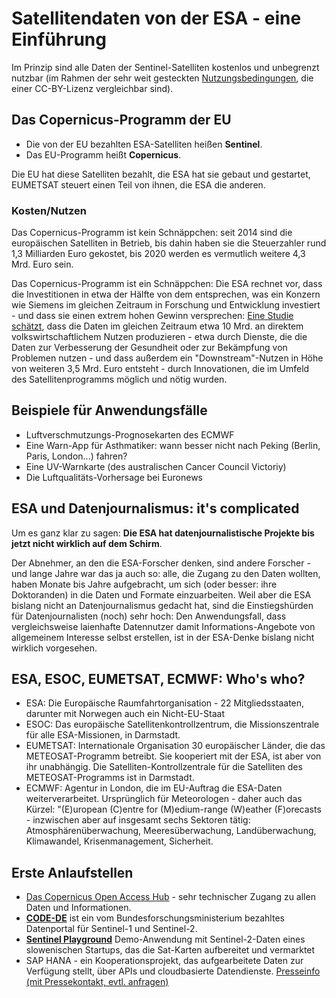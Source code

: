 # Satellitendaten von der ESA - eine Einführung #

Im Prinzip sind alle Daten der Sentinel-Satelliten kostenlos und unbegrenzt nutzbar (im Rahmen der sehr weit gesteckten [Nutzungsbedingungen](https://sentinels.copernicus.eu/documents/247904/690755/Sentinel_Data_Legal_Notice), die einer CC-BY-Lizenz vergleichbar sind). 

## Das Copernicus-Programm der EU ##

- Die von der EU bezahlten ESA-Satelliten heißen **Sentinel**.
- Das EU-Programm heißt **Copernicus**. 

Die EU hat diese Satelliten bezahlt, die ESA hat sie gebaut und gestartet, EUMETSAT steuert einen Teil von ihnen, die ESA die anderen. 

### Kosten/Nutzen ###

Das Copernicus-Programm ist kein Schnäppchen: seit 2014 sind die europäischen Satelliten in Betrieb, bis dahin haben sie 
die Steuerzahler rund 1,3 Milliarden Euro gekostet, bis 2020 werden es vermutlich weitere 4,3 Mrd. Euro sein. 

Das Copernicus-Programm ist ein Schnäppchen: Die ESA rechnet vor, dass die Investitionen in etwa der Hälfte von dem entsprechen, 
was ein Konzern wie Siemens im gleichen Zeitraum in Forschung und Entwicklung investiert - und dass sie einen extrem hohen 
Gewinn versprechen: [Eine Studie schätzt](http://www.copernicus.eu/sites/default/files/library/4_Copernicus_User_Uptake_Strategy.pdf), dass
die Daten im gleichen Zeitraum etwa 10 Mrd. an direktem volkswirtschaftlichem Nutzen produzieren - etwa durch Dienste, die die
Daten zur Verbesserung der Gesundheit oder zur Bekämpfung von Problemen nutzen - und dass außerdem ein "Downstream"-Nutzen in Höhe
von weiteren 3,5 Mrd. Euro entsteht - durch Innovationen, die im Umfeld des Satellitenprogramms möglich und nötig wurden. 

## Beispiele für Anwendungsfälle 

- Luftverschmutzungs-Prognosekarten des ECMWF
- Eine Warn-App für Asthmatiker: wann besser nicht nach Peking (Berlin, Paris, London...) fahren?
- Eine UV-Warnkarte (des australischen Cancer Council Victoriy)
- Die Luftqualitäts-Vorhersage bei Euronews

## ESA und Datenjournalismus: it's complicated

Um es ganz klar zu sagen: **Die ESA hat datenjournalistische Projekte bis jetzt nicht wirklich auf dem Schirm**.

Der Abnehmer, an den die ESA-Forscher denken, sind andere Forscher - und lange Jahre war das ja auch so: alle, die
Zugang zu den Daten wollten, haben Monate bis Jahre aufgebracht, um sich (oder besser: ihre Doktoranden) in die Daten 
und Formate einzuarbeiten. Weil aber die ESA bislang nicht an Datenjournalismus gedacht hat, sind die Einstiegshürden für Datenjournalisten (noch) sehr hoch: Den Anwendungsfall, dass vergleichsweise laienhafte Datennutzer damit Informations-Angebote von allgemeinem Interesse selbst erstellen, ist in der ESA-Denke bislang nicht wirklich vorgesehen. 

## ESA, ESOC, EUMETSAT, ECMWF: Who's who?

- ESA: Die Europäische Raumfahrtorganisation - 22 Mitgliedsstaaten, darunter mit Norwegen auch ein Nicht-EU-Staat
- ESOC: Das europäische Satellitenkontrollzentrum, die Missionszentrale für alle ESA-Missionen, in Darmstadt. 
- EUMETSAT: Internationale Organisation 30 europäischer Länder, die das METEOSAT-Programm betreibt. Sie kooperiert mit der ESA, ist aber von ihr unabhängig. Die Satelliten-Kontrollzentrale für die Satelliten des METEOSAT-Programms ist in Darmstadt. 
- ECMWF: Agentur in London, die im EU-Auftrag die ESA-Daten weiterverarbeitet. Ursprünglich für Meteorologen - daher auch das Kürzel: "(E)uropean
(C)entre for (M)edium-range (W)eather (F)orecasts - inzwischen aber auf insgesamt sechs Sektoren tätig: Atmosphärenüberwachung, Meeresüberwachung, Landüberwachung, Klimawandel, Krisenmanagement, Sicherheit. 

## Erste Anlaufstellen ##

- [Das Copernicus Open Access Hub](https://scihub.copernicus.eu/) - sehr technischer Zugang zu allen Daten und Informationen.
- [**CODE-DE**](http://code-de.org) ist ein vom Bundesforschungsministerium bezahltes Datenportal für Sentinel-1 und Sentinel-2. 
- [**Sentinel Playground**](http://apps.sentinel-hub.com/sentinel-playground/) Demo-Anwendung mit Sentinel-2-Daten eines slowenischen Startups, das die Sat-Karten aufbereitet und vermarktet
- SAP HANA - ein Kooperationsprojekt, das aufgearbeitete Daten zur Verfügung stellt, über APIs und cloudbasierte Datendienste. [Presseinfo (mit Pressekontakt, evtl. anfragen)](https://news.sap.com/germany/sap-hana-esa-muenchner-rueck/)
